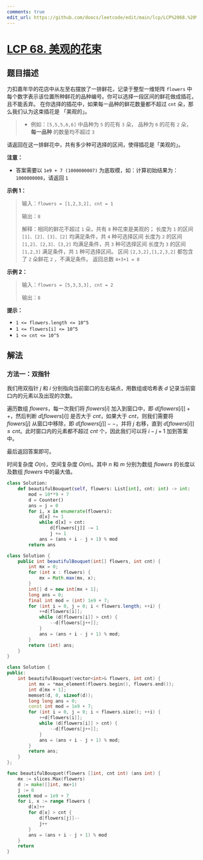 ```yaml
---
comments: true
edit_url: https://github.com/doocs/leetcode/edit/main/lcp/LCP%2068.%20%E7%BE%8E%E8%A7%82%E7%9A%84%E8%8A%B1%E6%9D%9F/README.md
---
```


# [LCP 68. 美观的花束](https://leetcode.cn/problems/1GxJYY)

## 题目描述

<!-- 这里写题目描述 -->

力扣嘉年华的花店中从左至右摆放了一排鲜花，记录于整型一维矩阵 `flowers` 中每个数字表示该位置所种鲜花的品种编号。你可以选择一段区间的鲜花做成插花，且不能丢弃。
在你选择的插花中，如果每一品种的鲜花数量都不超过 `cnt` 朵，那么我们认为这束插花是 「美观的」。

> -   例如：`[5,5,5,6,6]` 中品种为 `5` 的花有 `3` 朵， 品种为 `6` 的花有 `2` 朵，**每一品种** 的数量均不超过 `3`

请返回在这一排鲜花中，共有多少种可选择的区间，使得插花是「美观的」。

**注意：**

-   答案需要以 `1e9 + 7 (1000000007)` 为底取模，如：计算初始结果为：`1000000008`，请返回 `1`

**示例 1：**

> 输入：`flowers = [1,2,3,2], cnt = 1`
>
> 输出：`8`
>
> 解释：相同的鲜花不超过 `1` 朵，共有 `8` 种花束是美观的；
> 长度为 `1` 的区间 `[1]、[2]、[3]、[2]` 均满足条件，共 `4` 种可选择区间
> 长度为 `2` 的区间 `[1,2]、[2,3]、[3,2]` 均满足条件，共 `3` 种可选择区间
> 长度为 `3` 的区间 `[1,2,3]` 满足条件，共 `1` 种可选择区间。
> 区间 `[2,3,2],[1,2,3,2]` 都包含了 `2` 朵鲜花 `2` ，不满足条件。
> 返回总数 `4+3+1 = 8`

**示例 2：**

> 输入：`flowers = [5,3,3,3], cnt = 2`
>
> 输出：`8`

**提示：**

-   `1 <= flowers.length <= 10^5`
-   `1 <= flowers[i] <= 10^5`
-   `1 <= cnt <= 10^5`

## 解法

### 方法一：双指针

我们用双指针 $j$ 和 $i$ 分别指向当前窗口的左右端点，用数组或哈希表 $d$ 记录当前窗口内的元素以及出现的次数。

遍历数组 $flowers$，每一次我们将 $flowers[i]$ 加入到窗口中，即 $d[flowers[i]]++$，然后判断 $d[flowers[i]]$ 是否大于 $cnt$，如果大于 $cnt$，则我们需要将 $flowers[j]$ 从窗口中移除，即 $d[flowers[j]]--$，并将 $j$ 右移，直到 $d[flowers[i]] \leq cnt$。此时窗口内的元素都不超过 $cnt$ 个，因此我们可以将 $i - j + 1$ 加到答案中。

最后返回答案即可。

时间复杂度 $O(n)$，空间复杂度 $O(m)$。其中 $n$ 和 $m$ 分别为数组 $flowers$ 的长度以及数组 $flowers$ 中的最大值。

<!-- tabs:start -->

```python
class Solution:
    def beautifulBouquet(self, flowers: List[int], cnt: int) -> int:
        mod = 10**9 + 7
        d = Counter()
        ans = j = 0
        for i, x in enumerate(flowers):
            d[x] += 1
            while d[x] > cnt:
                d[flowers[j]] -= 1
                j += 1
            ans = (ans + i - j + 1) % mod
        return ans
```

```java
class Solution {
    public int beautifulBouquet(int[] flowers, int cnt) {
        int mx = 0;
        for (int x : flowers) {
            mx = Math.max(mx, x);
        }
        int[] d = new int[mx + 1];
        long ans = 0;
        final int mod = (int) 1e9 + 7;
        for (int i = 0, j = 0; i < flowers.length; ++i) {
            ++d[flowers[i]];
            while (d[flowers[i]] > cnt) {
                --d[flowers[j++]];
            }
            ans = (ans + i - j + 1) % mod;
        }
        return (int) ans;
    }
}
```

```cpp
class Solution {
public:
    int beautifulBouquet(vector<int>& flowers, int cnt) {
        int mx = *max_element(flowers.begin(), flowers.end());
        int d[mx + 1];
        memset(d, 0, sizeof(d));
        long long ans = 0;
        const int mod = 1e9 + 7;
        for (int i = 0, j = 0; i < flowers.size(); ++i) {
            ++d[flowers[i]];
            while (d[flowers[i]] > cnt) {
                --d[flowers[j++]];
            }
            ans = (ans + i - j + 1) % mod;
        }
        return ans;
    }
};
```

```go
func beautifulBouquet(flowers []int, cnt int) (ans int) {
	mx := slices.Max(flowers)
	d := make([]int, mx+1)
	j := 0
	const mod = 1e9 + 7
	for i, x := range flowers {
		d[x]++
		for d[x] > cnt {
			d[flowers[j]]--
			j++
		}
		ans = (ans + i - j + 1) % mod
	}
	return
}
```

<!-- tabs:end -->

<!-- end -->
